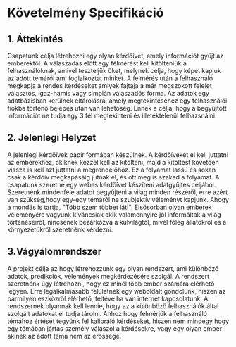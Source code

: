 # Követelmény Specifikáció

## 1. Áttekintés

Csapatunk célja létrehozni egy olyan kérdőívet, amely információt gyűjt az emberektől. A válaszadás előtt egy félmérést kell kitölteniük a felhasználóknak, amivel teszteljük őket, melynek célja, hogy képet kapjuk az adott témáról ami foglalkoztat minket. A felmérés után a felhasználó megkapja a rendes kérdéseket amlyek fajtája a már megszokott felelet választós, igaz-hamis vagy simplán válaszadós forma. Az adatok egy adatbázisban kerülnek eltárolásra, amely megtekintéséhez egy felhasználói fiókba történő belépés után van lehetőség. Ennek a célja, hogy a begyűjtött információt ne tudja egy 3 fél megtekinteni és illetéktelenül felhazsnálni.

## 2. Jelenlegi Helyzet

A jelenlegi kérdőívek papír formában készülnek. A kérdőíveket el kell juttatni az emberekhez, akiknek kézzel kell az kitölteni, majd a kitöltést követően vissza is kell azt juttatni a megrendelőhöz. Ez a folyamat lassú és sokan csak a kérdőív megkapásáig jutnak el, és ott meg is szakad a folyamat.
A csapatunk szeretne egy webes kérdőívet készíteni adatgyűjtés céljából. Szeretnénk mindenféle adatot begyűjteni a világ minden részéről, erre azért van szükség,hogy egy-egy témáról ne szubjektív véleményt kapjunk. Ahogy a mondás is tartja, "Több szem többet lát!". Elsősorban olyan emberek véleményére vagyunk kíváncsiak akik valamennyire jól informáltak a világ történéseiről, nincsenek bezárkózva a külvilágtól, mivel főleg állatokról és a környezetükről szeretnénk kérdezni.

## 3.Vágyálomrendszer

A projekt célja az hogy létrehozzunk egy olyan rendszert, ami különböző adatok, predikciók, vélemények megkérdezésére szolgál. A rendszert szeretnénk úgy létrehozni, hogy ez minél több ember számára elérhető legyen. Erre legalkalmasabb felületnek egy weboldalt gondolunk, hiszen az bármilyen eszközről elérhető, feltéve ha van internet kapcsolatunk. A rendszernek olyannak kell lennie, hogy az a különböző felhasználók által szolgált adatokat el tudja tárolni. Ahhoz hogy felmérjük a felhasználó témához értését tegyünk fel kalibráló kérdéseket, hiszen nem mindegy hogy egy témában jártas személy válaszol a kérdésekre, vagy egy olyan ember akinek az adott téma nem az erőssége.


